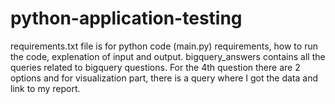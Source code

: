 # python-application-testing
requirements.txt file is for python code (main.py) requirements, how to run the code, explenation of input and output.
bigquery_answers contains all the queries related to bigquery questions. For the 4th question there are 2 options and for visualization part, 
there is a query where I got the data and link to my report.
